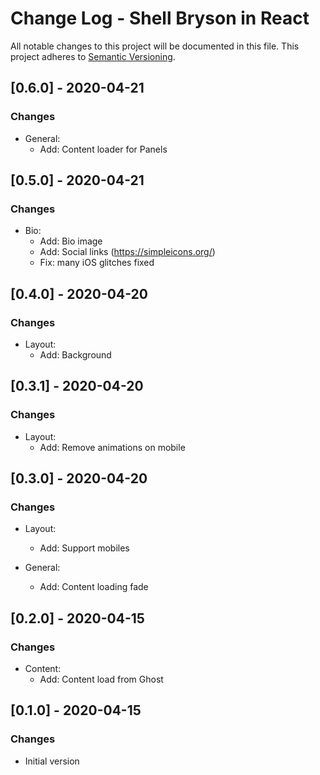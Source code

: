 # Change Log - Shell Bryson in React

All notable changes to this project will be documented in this file.
This project adheres to [Semantic Versioning](http://semver.org/).

## [0.6.0] - 2020-04-21

### Changes

- General:
  - Add: Content loader for Panels

## [0.5.0] - 2020-04-21

### Changes

- Bio:
  - Add: Bio image
  - Add: Social links (https://simpleicons.org/)
  - Fix: many iOS glitches fixed

## [0.4.0] - 2020-04-20

### Changes

- Layout:
  - Add: Background

## [0.3.1] - 2020-04-20

### Changes

- Layout:
  - Add: Remove animations on mobile

## [0.3.0] - 2020-04-20

### Changes

- Layout:
  - Add: Support mobiles

- General:
  - Add: Content loading fade

## [0.2.0] - 2020-04-15

### Changes

- Content:
  - Add: Content load from Ghost

## [0.1.0] - 2020-04-15

### Changes

- Initial version

